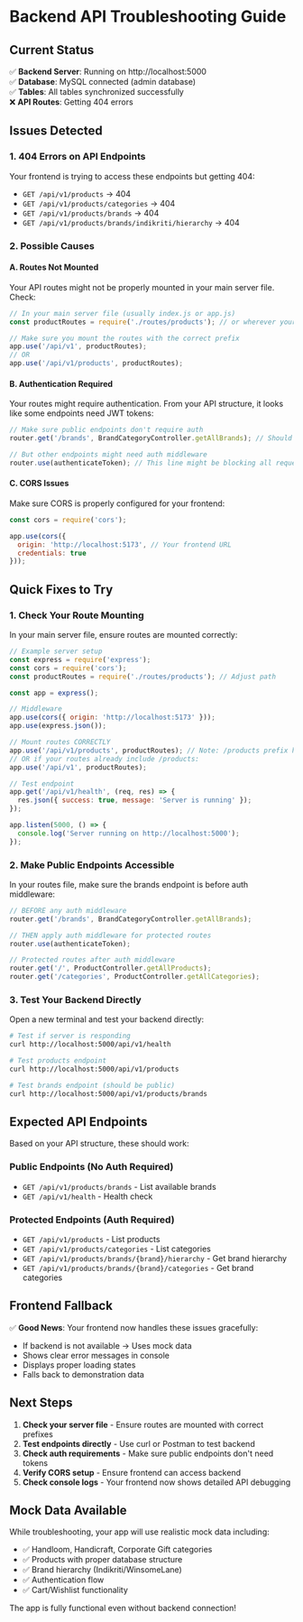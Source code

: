 # Backend API Troubleshooting Guide

## Current Status
✅ **Backend Server**: Running on http://localhost:5000  
✅ **Database**: MySQL connected (admin database)  
✅ **Tables**: All tables synchronized successfully  
❌ **API Routes**: Getting 404 errors  

## Issues Detected

### 1. 404 Errors on API Endpoints
Your frontend is trying to access these endpoints but getting 404:
- `GET /api/v1/products` → 404
- `GET /api/v1/products/categories` → 404  
- `GET /api/v1/products/brands` → 404
- `GET /api/v1/products/brands/indikriti/hierarchy` → 404

### 2. Possible Causes

#### A. Routes Not Mounted
Your API routes might not be properly mounted in your main server file. Check:

```javascript
// In your main server file (usually index.js or app.js)
const productRoutes = require('./routes/products'); // or wherever your routes are

// Make sure you mount the routes with the correct prefix
app.use('/api/v1', productRoutes);
// OR
app.use('/api/v1/products', productRoutes);
```

#### B. Authentication Required
Your routes might require authentication. From your API structure, it looks like some endpoints need JWT tokens:

```javascript
// Make sure public endpoints don't require auth
router.get('/brands', BrandCategoryController.getAllBrands); // Should be public

// But other endpoints might need auth middleware
router.use(authenticateToken); // This line might be blocking all requests
```

#### C. CORS Issues
Make sure CORS is properly configured for your frontend:

```javascript
const cors = require('cors');

app.use(cors({
  origin: 'http://localhost:5173', // Your frontend URL
  credentials: true
}));
```

## Quick Fixes to Try

### 1. Check Your Route Mounting
In your main server file, ensure routes are mounted correctly:

```javascript
// Example server setup
const express = require('express');
const cors = require('cors');
const productRoutes = require('./routes/products'); // Adjust path

const app = express();

// Middleware
app.use(cors({ origin: 'http://localhost:5173' }));
app.use(express.json());

// Mount routes CORRECTLY
app.use('/api/v1/products', productRoutes); // Note: /products prefix here
// OR if your routes already include /products:
app.use('/api/v1', productRoutes);

// Test endpoint
app.get('/api/v1/health', (req, res) => {
  res.json({ success: true, message: 'Server is running' });
});

app.listen(5000, () => {
  console.log('Server running on http://localhost:5000');
});
```

### 2. Make Public Endpoints Accessible
In your routes file, make sure the brands endpoint is before auth middleware:

```javascript
// BEFORE any auth middleware
router.get('/brands', BrandCategoryController.getAllBrands);

// THEN apply auth middleware for protected routes
router.use(authenticateToken);

// Protected routes after auth middleware
router.get('/', ProductController.getAllProducts);
router.get('/categories', ProductController.getAllCategories);
```

### 3. Test Your Backend Directly
Open a new terminal and test your backend directly:

```bash
# Test if server is responding
curl http://localhost:5000/api/v1/health

# Test products endpoint
curl http://localhost:5000/api/v1/products

# Test brands endpoint (should be public)
curl http://localhost:5000/api/v1/products/brands
```

## Expected API Endpoints

Based on your API structure, these should work:

### Public Endpoints (No Auth Required)
- `GET /api/v1/products/brands` - List available brands
- `GET /api/v1/health` - Health check

### Protected Endpoints (Auth Required)
- `GET /api/v1/products` - List products
- `GET /api/v1/products/categories` - List categories
- `GET /api/v1/products/brands/{brand}/hierarchy` - Get brand hierarchy
- `GET /api/v1/products/brands/{brand}/categories` - Get brand categories

## Frontend Fallback

✅ **Good News**: Your frontend now handles these issues gracefully:
- If backend is not available → Uses mock data
- Shows clear error messages in console
- Displays proper loading states
- Falls back to demonstration data

## Next Steps

1. **Check your server file** - Ensure routes are mounted with correct prefixes
2. **Test endpoints directly** - Use curl or Postman to test backend
3. **Check auth requirements** - Make sure public endpoints don't need tokens
4. **Verify CORS setup** - Ensure frontend can access backend
5. **Check console logs** - Your frontend now shows detailed API debugging

## Mock Data Available

While troubleshooting, your app will use realistic mock data including:
- ✅ Handloom, Handicraft, Corporate Gift categories
- ✅ Products with proper database structure
- ✅ Brand hierarchy (Indikriti/WinsomeLane)
- ✅ Authentication flow
- ✅ Cart/Wishlist functionality

The app is fully functional even without backend connection!
